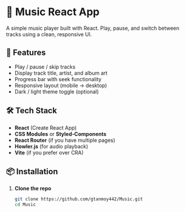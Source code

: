 # 🎵 Music React App

A simple music player built with React. Play, pause, and switch between tracks using a clean, responsive UI.

## 🚀 Features
- Play / pause / skip tracks  
- Display track title, artist, and album art  
- Progress bar with seek functionality  
- Responsive layout (mobile → desktop)  
- Dark / light theme toggle (optional)

## 🛠️ Tech Stack
- **React** (Create React App)  
- **CSS Modules** or **Styled‑Components**  
- **React Router** (if you have multiple pages)  
- **Howler.js** (for audio playback)  
- **Vite** (if you prefer over CRA)  

## 📦 Installation

1. **Clone the repo**  
   ```bash
   git clone https://github.com/gtanmoy442/Music.git
   cd Music
